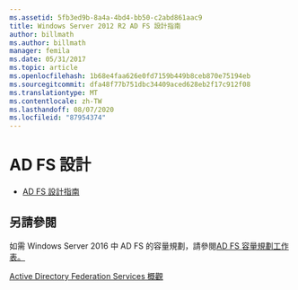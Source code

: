```yaml
---
ms.assetid: 5fb3ed9b-8a4a-4bd4-bb50-c2abd861aac9
title: Windows Server 2012 R2 AD FS 設計指南
author: billmath
ms.author: billmath
manager: femila
ms.date: 05/31/2017
ms.topic: article
ms.openlocfilehash: 1b68e4faa626e0fd7159b449b8ceb870e75194eb
ms.sourcegitcommit: dfa48f77b751dbc34409aced628eb2f17c912f08
ms.translationtype: MT
ms.contentlocale: zh-TW
ms.lasthandoff: 08/07/2020
ms.locfileid: "87954374"
---
```

# <a name="ad-fs-design"></a>AD FS 設計



-   [AD FS 設計指南](../ad-fs/design/AD-FS-Design-Guide.md)




## <a name="see-also"></a>另請參閱
如需 Windows Server 2016 中 AD FS 的容量規劃，請參閱[AD FS 容量規劃工作表。](https://adfsdocs.blob.core.windows.net/adfs/ADFSCapacity2016.xlsx)

[Active Directory Federation Services 概觀](../Active-Directory-Federation-Services.md)


